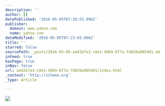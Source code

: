 ```yaml
---
description: ''
author: []
datePublished: '2016-05-05T07:26:55.996Z'
publisher:
  domain: www.yahoo.com
  name: yahoo.com
dateModified: '2016-05-05T07:23:03.606Z'
title: ''
starred: false
sourcePath: _posts/2016-05-05-a442b7a3-c0e1-49b9-8f7a-fd020a905401.md
inFeed: true
hasPage: true
inNav: false
url: a442b7a3-c0e1-49b9-8f7a-fd020a905401/index.html
_context: 'http://schema.org'
_type: Article

---
```

![](https://aka-cdn.adtechus.com/images/488/Ad8142312St1Sz170Sq25068306V0Id3.jpg)